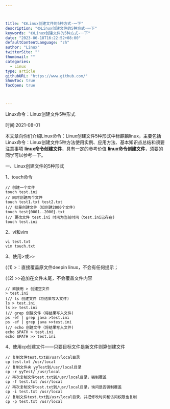 ```yaml
---



title: "《》Linux创建文件的5种方式-一下"
description: "《》Linux创建文件的5种方式-一下"
keywords: "《》Linux创建文件的5种方式-一下"
date: "2023-06-18T16:22:52+08:00"
defaultContentLanguage: "zh"
author: "Linux"
twitterSite: ""
thumbnail: ""
categories:
  - Linux
type: article
githubURL: "https://www.github.com/"
ShowToc: true
TocOpen: true



---
```


Linux命令：Linux创建文件5种形式

时间:2021-08-01

本文章向你们介绍Linux命令：Linux创建文件5种形式中标麒麟linux，主要包括Linux命令：Linux创建文件5种方法使用实例、应用方法、基本知识点总结和须要注意事项 **linux命令创建文件**，具有一定的参考价值 **linux命令创建文件**，须要的同学可以参考一下。

一、Linux创建文件的5种形式

1、touch命令

```
// 创建一个文件
touch test.ini
// 同时创建两个文件
touch test1.txt test2.txt
(// 批量创建文件（如创建2000个文件) 
touch test{0001..2000}.txt
(// 更改文件 test.ini 时间为当前时间（test.ini已存在) 
touch test.ini
```

2、vi和vim

```
vi test.txt
vim touch.txt
```

3、使用>或>>

(（1) >：直接覆盖原文件deepin linux，不会有任何提示；

(（2) >>追加在文件末尾，不会覆盖文件内容

```
// 直接用 > 创建空文件
> test.ini
(// ls 创建文件（将结果写入文件) 
ls > test.ini
ls >> test.ini
(// grep 创建文件（将结果写入文件) 
ps -ef | grep java >test.ini
ps -ef | grep java >>test.ini
(// echo 创建文件（将结果写入文件) 
echo $PATH > test.ini
echo $PATH >> test.ini
```

4、使用cp创建文件——只要目标文件是新文件则算创建文件

```
// 复制文件test.txt到/usr/local目录
cp test.txt /usr/local
// 复制文件夹 yyTest到/usr/local目录
cp -r yyTest/ /usr/local
// 再次复制文件test.txt到/usr/local目录，强制覆盖
cp -f test.txt /usr/local
// 再次复制文件test.txt到/usr/local目录，询问是否强制覆盖
cp -i test.txt /usr/local
// 复制文件test.txt到/usr/local目录，并把修改时间和访问权限也复制
cp -p test.txt /usr/local
```